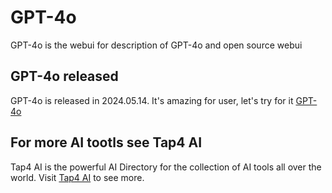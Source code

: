 # GPT-4o
GPT-4o is the webui for description of GPT-4o and open source webui

## GPT-4o released

GPT-4o is released in 2024.05.14. It's amazing for user, let's try for it [GPT-4o](https://the-gpt-4o.com)

## For more AI tootls see Tap4 AI

Tap4 AI is the powerful AI Directory for the collection of AI tools all over the world. Visit [Tap4 AI](https://tap4.ai) to see more.

